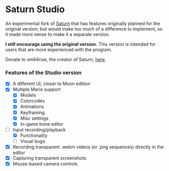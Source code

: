 # Saturn Studio

An experimental fork of [Saturn](https://github.com/Llennpie/Saturn) that has features originally planned for the original version,
but would make too much of a difference to implement, so it made more sense to make it a separate version.

**I still encourage using the original version.** This version is intended for users that are more experienced with the program.

Donate to sm64rise, the creator of Saturn, [here](https://ko-fi.com/J3J05B5WR).

### Features of the Studio version

- [x] A different UI, closer to Moon edition
- [x] Multiple Mario support
  - [x] Models
  - [x] Colorcodes
  - [x] Animations
  - [x] Keyframing
  - [x] Misc settings
  - [x] In-game bone editor
- [ ] Input recording/playback
  - [x] Functionality
  - [ ] Visual bugs
- [x] Recording transparent .webm videos (or .png sequences) directly in the editor
- [x] Capturing transparent screenshots
- [x] Mouse-based camera controls